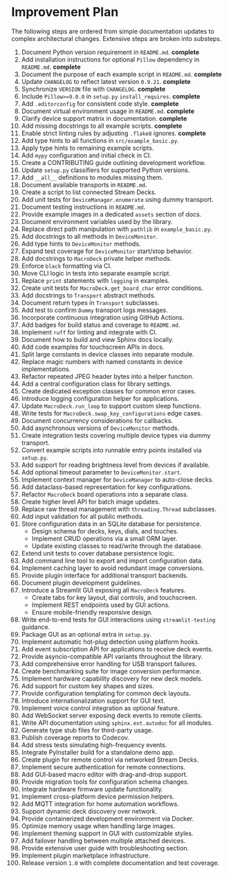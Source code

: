 # Improvement Plan

The following steps are ordered from simple documentation updates to complex architectural changes. Extensive steps are broken into substeps.

1. Document Python version requirement in `README.md`. **complete**
2. Add installation instructions for optional `Pillow` dependency in `README.md`. **complete**
3. Document the purpose of each example script in `README.md`. **complete**
4. Update `CHANGELOG` to reflect latest version `0.9.21`. **complete**
5. Synchronize `VERSION` file with `CHANGELOG`. **complete**
6. Include `Pillow>=9.0.0` in `setup.py` `install_requires`. **complete**
7. Add `.editorconfig` for consistent code style. **complete**
8. Document virtual environment usage in `README.md`. **complete**
9. Clarify device support matrix in documentation. **complete**
10. Add missing docstrings to all example scripts. **complete**
11. Enable strict linting rules by adjusting `.flake8` ignores. **complete**
12. Add type hints to all functions in `src/example_basic.py`.
13. Apply type hints to remaining example scripts.
14. Add `mypy` configuration and initial check in CI.
15. Create a CONTRIBUTING guide outlining development workflow.
16. Update `setup.py` classifiers for supported Python versions.
17. Add `__all__` definitions to modules missing them.
18. Document available transports in `README.md`.
19. Create a script to list connected Stream Decks.
20. Add unit tests for `DeviceManager.enumerate` using dummy transport.
21. Document testing instructions in `README.md`.
22. Provide example images in a dedicated `assets` section of docs.
23. Document environment variables used by the library.
24. Replace direct path manipulation with `pathlib` in `example_basic.py`.
25. Add docstrings to all methods in `DeviceMonitor`.
26. Add type hints to `DeviceMonitor` methods.
27. Expand test coverage for `DeviceMonitor` start/stop behavior.
28. Add docstrings to `MacroDeck` private helper methods.
29. Enforce `black` formatting via CI.
30. Move CLI logic in tests into separate example script.
31. Replace `print` statements with `logging` in examples.
32. Create unit tests for `MacroDeck.get_board_char` error conditions.
33. Add docstrings to `Transport` abstract methods.
34. Document return types in `Transport` subclasses.
35. Add test to confirm `Dummy` transport logs messages.
36. Incorporate continuous integration using GitHub Actions.
37. Add badges for build status and coverage to `README.md`.
38. Implement `ruff` for linting and integrate with CI.
39. Document how to build and view Sphinx docs locally.
40. Add code examples for touchscreen APIs in docs.
41. Split large constants in device classes into separate module.
42. Replace magic numbers with named constants in device implementations.
43. Refactor repeated JPEG header bytes into a helper function.
44. Add a central configuration class for library settings.
45. Create dedicated exception classes for common error cases.
46. Introduce logging configuration helper for applications.
47. Update `MacroDeck.run_loop` to support custom sleep functions.
48. Write tests for `MacroDeck.swap_key_configurations` edge cases.
49. Document concurrency considerations for callbacks.
50. Add asynchronous versions of `DeviceMonitor` methods.
51. Create integration tests covering multiple device types via dummy transport.
52. Convert example scripts into runnable entry points installed via `setup.py`.
53. Add support for reading brightness level from devices if available.
54. Add optional timeout parameter to `DeviceMonitor.start`.
55. Implement context manager for `DeviceManager` to auto-close decks.
56. Add dataclass-based representation for key configurations.
57. Refactor `MacroDeck` board operations into a separate class.
58. Create higher level API for batch image updates.
59. Replace raw thread management with `threading.Thread` subclasses.
60. Add input validation for all public methods.
61. Store configuration data in an SQLite database for persistence.
    - Design schema for decks, keys, dials, and touches.
    - Implement CRUD operations via a small ORM layer.
    - Update existing classes to read/write through the database.
62. Extend unit tests to cover database persistence logic.
63. Add command line tool to export and import configuration data.
64. Implement caching layer to avoid redundant image conversions.
65. Provide plugin interface for additional transport backends.
66. Document plugin development guidelines.
67. Introduce a Streamlit GUI exposing all `MacroDeck` features.
    - Create tabs for key layout, dial controls, and touchscreen.
    - Implement REST endpoints used by GUI actions.
    - Ensure mobile-friendly responsive design.
68. Write end-to-end tests for GUI interactions using `streamlit-testing` guidance.
69. Package GUI as an optional extra in `setup.py`.
70. Implement automatic hot-plug detection using platform hooks.
71. Add event subscription API for applications to receive deck events.
72. Provide asyncio-compatible API variants throughout the library.
73. Add comprehensive error handling for USB transport failures.
74. Create benchmarking suite for image conversion performance.
75. Implement hardware capability discovery for new deck models.
76. Add support for custom key shapes and sizes.
77. Provide configuration templating for common deck layouts.
78. Introduce internationalization support for GUI text.
79. Implement voice control integration as optional feature.
80. Add WebSocket server exposing deck events to remote clients.
81. Write API documentation using `sphinx.ext.autodoc` for all modules.
82. Generate type stub files for third-party usage.
83. Publish coverage reports to Codecov.
84. Add stress tests simulating high-frequency events.
85. Integrate PyInstaller build for a standalone demo app.
86. Create plugin for remote control via networked Stream Decks.
87. Implement secure authentication for remote connections.
88. Add GUI-based macro editor with drag-and-drop support.
89. Provide migration tools for configuration schema changes.
90. Integrate hardware firmware update functionality.
91. Implement cross-platform device permission helpers.
92. Add MQTT integration for home automation workflows.
93. Support dynamic deck discovery over network.
94. Provide containerized development environment via Docker.
95. Optimize memory usage when handling large images.
96. Implement theming support in GUI with customizable styles.
97. Add failover handling between multiple attached devices.
98. Provide extensive user guide with troubleshooting section.
99. Implement plugin marketplace infrastructure.
100. Release version `1.0` with complete documentation and test coverage.
